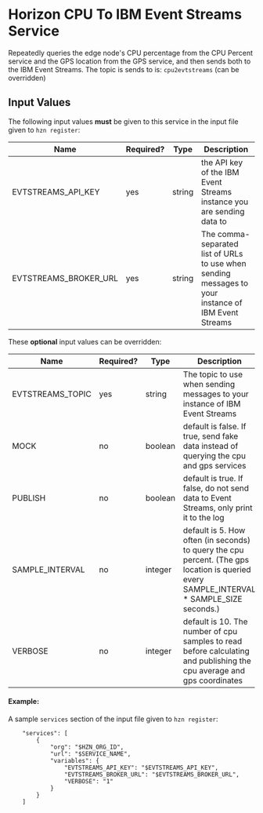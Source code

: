 # Horizon CPU To IBM Event Streams Service

Repeatedly queries the edge node's CPU percentage from the CPU Percent service and the GPS location from the GPS service, and then sends both to the IBM Event Streams. The topic is sends to is: `cpu2evtstreams` (can be overridden)

## Input Values

The following input values **must** be given to this service in the input file given to `hzn register`:


| Name | Required? | Type | Description |
| ---- | --------- | ---- | ---------------- |
| EVTSTREAMS_API_KEY | yes | string | the API key of the IBM Event Streams instance you are sending data to |
| EVTSTREAMS_BROKER_URL | yes | string | The comma-separated list of URLs to use when sending messages to your instance of IBM Event Streams |


These **optional** input values can be overridden:


| Name | Required? | Type | Description |
| ---- | --------- | ---- | ---------------- |
| EVTSTREAMS_TOPIC | yes | string | The topic to use when sending messages to your instance of IBM Event Streams |
| MOCK | no | boolean | default is false. If true, send fake data instead of querying the cpu and gps services |
| PUBLISH | no | boolean | default is true. If false, do not send data to Event Streams, only print it to the log |
| SAMPLE_INTERVAL | no | integer | default is 5. How often (in seconds) to query the cpu percent. (The gps location is queried every SAMPLE_INTERVAL * SAMPLE_SIZE seconds.)  |
| VERBOSE | no | integer | default is 10. The number of cpu samples to read before calculating and publishing the cpu average and gps coordinates |


#### Example:
A sample `services` section of the input file given to `hzn register`:
```
    "services": [
        {
            "org": "$HZN_ORG_ID",
            "url": "$SERVICE_NAME",
            "variables": {
                "EVTSTREAMS_API_KEY": "$EVTSTREAMS_API_KEY",
                "EVTSTREAMS_BROKER_URL": "$EVTSTREAMS_BROKER_URL",
                "VERBOSE": "1"
            }
        }
    ]
```
